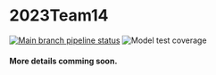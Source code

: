 # 2023Team14

[![Main branch pipeline status](https://gitlab.utwente.nl/p4/2023Team14/badges/main/pipeline.svg)](https://gitlab.utwente.nl/p4/2023Team14/-/commits/main)
![Model test coverage](https://gitlab.utwente.nl/p4/2023Team14/badges/main/coverage.svg?job=visualize:coverage-job)


#### More details comming soon. 

